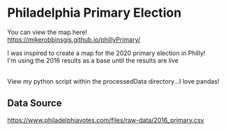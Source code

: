 # Philadelphia Primary Election
You can view the map here!<br>
https://mikerobbinsgis.github.io/phillyPrimary/

I was inspired to create a map for the 2020 primary election in Philly!<br>
I'm using the 2016 results as a base until the results are live<br><br>

View my python script within the processedData directory...I love pandas!

## Data Source
https://www.philadelphiavotes.com/files/raw-data/2016_primary.csv
